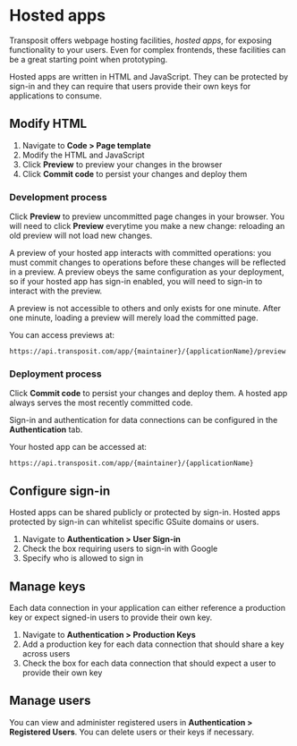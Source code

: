 # Hosted apps

Transposit offers webpage hosting facilities, _hosted apps_, for exposing functionality to your users. Even for complex frontends, these facilities can be a great starting point when prototyping.

Hosted apps are written in HTML and JavaScript. They can be protected by sign-in and they can require that users provide their own keys for applications to consume.

## Modify HTML

1. Navigate to **Code &gt; Page template**
2. Modify the HTML and JavaScript
3. Click **Preview** to preview your changes in the browser
4. Click **Commit code** to persist your changes and deploy them

### Development process

Click **Preview** to preview uncommitted page changes in your browser. You will need to click **Preview** everytime you make a new change: reloading an old preview will not load new changes.

A preview of your hosted app interacts with committed operations: you must commit changes to operations before these changes will be reflected in a preview. A preview obeys the same configuration as your deployment, so if your hosted app has sign-in enabled, you will need to sign-in to interact with the preview.

A preview is not accessible to others and only exists for one minute. After one minute, loading a preview will merely load the committed page.

You can access previews at:

```text
https://api.transposit.com/app/{maintainer}/{applicationName}/preview
```

### Deployment process

Click **Commit code** to persist your changes and deploy them. A hosted app always serves the most recently committed code.

Sign-in and authentication for data connections can be configured in the **Authentication** tab.

Your hosted app can be accessed at:

```text
https://api.transposit.com/app/{maintainer}/{applicationName}
```

## Configure sign-in

Hosted apps can be shared publicly or protected by sign-in. Hosted apps protected by sign-in can whitelist specific GSuite domains or users.

1. Navigate to **Authentication &gt; User Sign-in**
2. Check the box requiring users to sign-in with Google
3. Specify who is allowed to sign in

## Manage keys

Each data connection in your application can either reference a production key or expect signed-in users to provide their own key.

1. Navigate to **Authentication &gt; Production Keys**
2. Add a production key for each data connection that should share a key across users
3. Check the box for each data connection that should expect a user to provide their own key

## Manage users

You can view and administer registered users in **Authentication &gt; Registered Users**. You can delete users or their keys if necessary.
